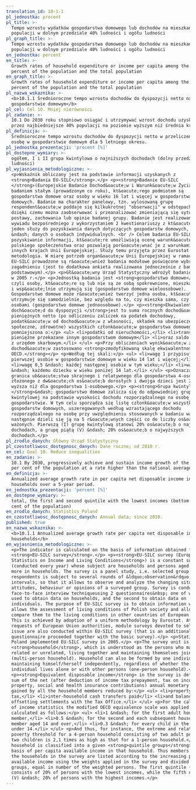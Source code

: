 ```yaml
---
translation_id: 10-1-1
pl_jednostka: procent
pl_title: >-
  Tempo wzrostu wydatków gospodarstwa domowego lub dochodów na mieszkańca wśród
  populacji w dolnym przedziale 40% ludności i ogółu ludności
pl_graph_title: >-
  Tempo wzrostu wydatków gospodarstwa domowego lub dochodów na mieszkańca wśród
  populacji w dolnym przedziale 40% ludności i ogółu ludności
en_jednostka: percent
en_title: >-
  Growth rates of household expenditure or income per capita among the bottom 40
  percent of the population and the total population
en_graph_title: >-
  Growth rates of household expenditure or income per capita among the bottom 40
  percent of the population and the total population
pl_nazwa_wskaznika: >-
  <b>10.1.1 Średnioroczne tempo wzrostu dochodów do dyspozycji netto na osobę w
  gospodarstwie domowym</b>
pl_cel: Cel 10. Mniej nierówności
pl_zadanie: >-
  10.1 Do 2030 roku stopniowo osiągać i utrzymywać wzrost dochodu uzyskiwanego
  przez najbiedniejsze 40% populacji na poziomie wyższym niż średnia krajowa
pl_definicja: >-
  Średnioroczne tempo wzrostu dochodów do dyspozycji netto w przeliczeniu na 1
  osobę w gospodarstwie domowym dla 5 letniego okresu.
pl_jednostka_prezentacji: 'procent [%]'
pl_dostepne_wymiary: >-
  ogółem, I i II grupa kwintylowa o najniższych dochodach (dolny przedział 40%
  ludności)
pl_wyjasnienia_metodologiczne: >-
  <p>Wskaźnik obliczany jest na podstawie informacji uzyskanych z
  <strong>Badania EU-SILC</strong>.</p> <p><strong>Badanie EU-SILC
  </strong>(Europejskie Badanie Dochod&oacute;w i Warunk&oacute;w Życia) jest
  badaniem stałym (prowadzonym co roku), kt&oacute;rego podmiotem są
  gospodarstwa domowe oraz osoby w wieku 16 lat i więcej w gospodarstwach
  domowych. Badanie ma charakter panelowy, tzn. wylosowaną grupę
  respondent&oacute;w poddaje się kilkukrotnej "obserwacji" w odstępach czasu,
  dzięki czemu można zaobserwować i przeanalizować zmieniającą się sytuację,
  postawy, zachowania lub opinie badanej grupy. Badanie jest realizowane metodą
  wywiadu bezpośredniego z wykorzystaniem 2 kwestionariuszy z kt&oacute;rych
  jeden służy do pozyskiwania danych dotyczących gospodarstw domowych, a drugi
  &ndash; danych o osobach indywidualnych. <br /> Celem badania EU-SILC jest
  pozyskiwanie informacji, kt&oacute;re umożliwiają ocenę warunk&oacute;w życia
  polskiego społeczeństwa oraz pozwalają por&oacute;wnać je z warunkami życia w
  innych krajach Unii Europejskiej. Służy temu przyjęta przez Eurostat jednolita
  metodologia. W miarę potrzeb organ&oacute;w Unii Europejskiej w ramach badania
  EU-SILC prowadzone są r&oacute;wnież badania modułowe poświęcone wybranemu
  zagadnieniu (jest to dodatkowa ankieta realizowana jednocześnie z badaniem
  podstawowym).</p> <p>Gł&oacute;wny Urząd Statystyczny wdrożył badanie EU-SILC
  w 2005 r.</p> <p>Jednostką badania jest <strong>gospodarstwo domowe</strong>,
  czyli osoby, kt&oacute;re są lub nie są ze sobą spokrewnione, mieszkają razem
  i wsp&oacute;lnie utrzymują się (gospodarstwo domowe wieloosobowe).
  Gospodarstwo domowe może r&oacute;wnież tworzyć jedna osoba, kt&oacute;ra
  utrzymuje się samodzielnie, bez względu na to, czy mieszka sama, czy z innymi
  osobami (gospodarstwo domowe jednoosobowe).</p> <p><strong>Ekwiwalentny
  doch&oacute;d do dyspozycji </strong>jest to suma rocznych dochod&oacute;w
  pieniężnych netto (po odliczeniu zaliczek na podatek dochodowy,
  podatk&oacute;w od dochod&oacute;w z własności, składek na ubezpieczenie
  społeczne, zdrowotne) wszystkich członk&oacute;w gospodarstwa domowego
  pomniejszona o:</p> <ul> <li>podatki od nieruchomości,</li> <li>transfery
  pieniężne przekazane innym gospodarstwom domowym</li> <li>oraz saldo rozliczeń
  z urzędem skarbowym.</li> </ul> <p>Przy obliczeniach wynik&oacute;w z zakresu
  dochod&oacute;w zastosowano <strong>zmodyfikowaną skalę ekwiwalentności
  OECD.</strong></p> <p>Według tej skali:</p> <ul> <li>wagę 1 przypisuje się
  pierwszej osobie w gospodarstwie domowym w wieku 14 lat i więcej;</li>
  <li>wagę 0,5 &ndash; każdej następnej osobie w tym wieku;</li> <li>wagę 0,3
  &ndash; każdemu dziecku w wieku poniżej 14 lat.</li> </ul> <p>Oznacza to, że
  granica ub&oacute;stwa skrajnego i relatywnego dla gospodarstwa 4-osobowego
  złożonego z dw&oacute;ch os&oacute;b dorosłych i dwojga dzieci jest 2,1 razy
  wyższa niż dla gospodarstwa 1-osobowego.</p> <p><strong>Grupa kwintylowa
  </strong>&ndash; gospodarstwo domowe zalicza się do odpowiedniej grupy
  kwintylowej na podstawie wysokości dochodu rozporządzalnego na osobę w tym
  gospodarstwie. W tym celu sporządza się listę członk&oacute;w wszystkich
  gospodarstw domowych, uszeregowanych według wzrastającego dochodu
  rozporządzalnego na osobę przy uwzględnieniu stosowanych w badaniu wag, a
  następnie dzieli się ją na 5 r&oacute;wnych części co do liczby os&oacute;b
  ważonych. Pierwszą (I) grupę kwintylową stanowi 20% os&oacute;b o najniższych
  dochodach, a grupę piątą (V) &ndash; 20% os&oacute;b o najwyższych
  dochodach.</p>
pl_zrodlo_danych: Główny Urząd Statystyczny
pl_czestotliwosc_dostępnosc_danych: Dane roczne; od 2010 r.
en_cel: Goal 10. Reduce inequalities
en_zadanie: >-
  10.1 By 2030, progressively achieve and sustain income growth of the bottom 40
  per cent of the population at a rate higher than the national average
en_definicja: >-
  Annualized average growth rate in per capita net disposable income in
  households over a 5-year period.
en_jednostka_prezentacji: 'percent [%]'
en_dostepne_wymiary: >-
  total, the first and second quintile with the lowest incomes (bottom 40 per
  cent of the population)
en_zrodlo_danych: Statistics Poland
en_czestotliwosc_dostępnosc_danych: Annual data; since 2010.
published: true
en_nazwa_wskaznika: >-
  <b>10.1.1 Annualized average growth rate per capita net disposable income in
  households</b>
en_wyjasnienia_metodologiczne: >-
  <p>The indicator is calculated on the basis of information obtained from the
  <strong>EU-SILC survey</strong>.</p> <p><strong>EU-SILC survey (European Union
  Statistics on Income and Living Conditions</strong>) is a constant survey
  (conducted every year) whose subject are households and persons aged 16 and
  more in households. The survey is a panel study, i.e. selected group of
  respondents is subject to several rounds of &ldquo;observation&rdquo; at
  intervals, so that it allows to observe and analyze the changing situation,
  attitudes, behaviour or opinions of a surveyed group. Survey is conducted by
  face-to-face interview techniqueusing 2 questionnaires&nbsp; one of which is
  used to obtain data on households, and the second to obtain data on
  individuals. The purpose of EU-SILC survey is to obtain information which
  allows the assessment of living conditions of Polish society and allows to
  compare them to the living conditions in other countries of European Union.
  This is achieved by adoption of a uniform methodology by Eurostat. At current
  requests of European Union authorities, module surveys devoted to selected
  issue are also conducted within EU-SILC survey (that is an additional
  questionnaire proceeded together with the basic survey).</p> <p>Statistics
  Poland implemented EU-SILC survey in 2005.</p> <p>The survey unit is a
  <strong>household</strong>, which is understood as the persons who may be
  related or unrelated, living together and maintaining themselves jointly
  (multi-person household). Household can also be formed by one individual
  maintaining himself/herself independently, regardless of whether the
  individual lives alone or with other persons (one-person household).</p>
  <p><strong>Equivalent disposable income</strong> in the survey is defined as a
  sum of the net (after deduction of income tax prepayment, tax on income from
  property, social and health insurance contributions) annual monetary incomes
  gained by all the household members reduced by:</p> <ul> <li>property
  tax,</li> <li>inter-household cash transfers paid</li> <li>and balance of
  offsetting settlements with the Tax Office.</li> </ul> <p>For the calculation
  of income statistics the modified OECD equivalence scale was applied which is
  calculated as follows:</p> <ul> <li>1 &ndash; for the first adult household
  member,</li> <li>0.5 &ndash; for the second and each subsequent household
  member aged 14 and over,</li> <li>0.3 &ndash; for every child in the household
  under 14.</li> </ul> <p>And thus, for instance, the extreme and relative
  poverty threshold for a 4-person household consisting of two adult persons and
  two children is 2,1 times as high as that for a 1-person household.</p> <p>A
  household is classified into a given <strong>quintile groups</strong> on the
  basis of per capita available income in that household. Thus members of all
  the households in the survey are listed according to the increasing per capita
  available income using the weights applied in the survey and divided into five
  groups, equal in number of the weighted persons. The first quintile (I)
  consists of 20% of persons with the lowest incomes, while the fifth quintile
  (V) &ndash; 20% of persons with the highest incomes.</p>
---
```

